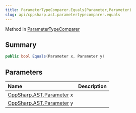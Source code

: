 ```yaml
---
title: ParameterTypeComparer.Equals(Parameter,Parameter)
slug: api/cppsharp.ast.parametertypecomparer.equals
---
```

Method in [ParameterTypeComparer](/api/cppsharp/ast/parametertypecomparer)

## Summary



```csharp
public bool Equals(Parameter x, Parameter y)
```

## Parameters

|Name|Description|
|:---|:---|
|[CppSharp.AST.Parameter](/api/cppsharp/ast/parameter) x||
|[CppSharp.AST.Parameter](/api/cppsharp/ast/parameter) y||

